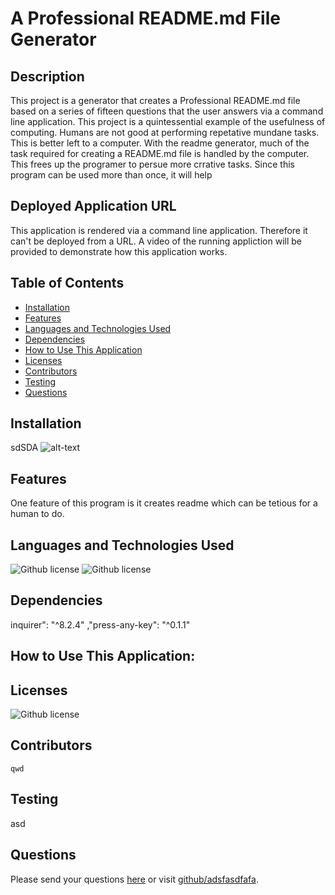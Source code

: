 # A Professional README.md File Generator
## Description
This project is a generator that creates a Professional README.md file based on a series of fifteen questions that the user answers via a command line application. This project is a  quintessential  example of the usefulness of computing. Humans are not good at performing repetative  mundane tasks. This is better left to a computer.  With the readme generator, much of the task  required for creating a README.md file is handled by the computer. This frees up  the programer to persue more crrative tasks. Since this program can be used more than once, it will help
## Deployed Application URL
This application is rendered via a command line application.  Therefore it can't be deployed from a URL. A video of the running appliction will be provided to demonstrate how this application works.
## Table of Contents
* [Installation](#installation)
* [Features](#features)
* [Languages and Technologies Used](#languages-and-technologies-used)
* [Dependencies](#dependencies)
* [How to Use This Application](#how-to-use-this-application)
* [Licenses](#Licenses)
* [Contributors](#contributors)
* [Testing](#testing)
* [Questions](#questions)
## Installation
sdSDA
![alt-text](./assets/images)
## Features
One feature of this program is it creates readme which can be tetious for a human to do.
## Languages and Technologies Used
![Github license](https://img.shields.io/badge/Language-JavaScript,NodeJs-blue.svg)
![Github license](https://img.shields.io/badge/Technology-NodeJs-blue.svg)
## Dependencies
inquirer": "^8.2.4" ,"press-any-key": "^0.1.1"
## How to Use This Application:

## Licenses
![Github license](https://img.shields.io/badge/license-MIT-blue.svg)
## Contributors
	qwd
## Testing
asd
## Questions
Please send your questions [here](mailto:bradm1492@gmail.com?subject=[GitHub]%20Dev%20Connect) or visit [github/adsfasdfafa](https://github.com/adsfasdfafa).
